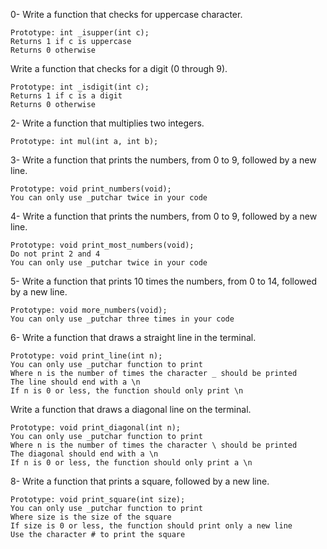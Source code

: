 0- Write a function that checks for uppercase character.

    Prototype: int _isupper(int c);
    Returns 1 if c is uppercase
    Returns 0 otherwise

Write a function that checks for a digit (0 through 9).

    Prototype: int _isdigit(int c);
    Returns 1 if c is a digit
    Returns 0 otherwise

2- Write a function that multiplies two integers.

    Prototype: int mul(int a, int b);

3- Write a function that prints the numbers, from 0 to 9, followed by a new line.

    Prototype: void print_numbers(void);
    You can only use _putchar twice in your code

4- Write a function that prints the numbers, from 0 to 9, followed by a new line.

    Prototype: void print_most_numbers(void);
    Do not print 2 and 4
    You can only use _putchar twice in your code

5- Write a function that prints 10 times the numbers, from 0 to 14, followed by a new line.

    Prototype: void more_numbers(void);
    You can only use _putchar three times in your code

6- Write a function that draws a straight line in the terminal.

    Prototype: void print_line(int n);
    You can only use _putchar function to print
    Where n is the number of times the character _ should be printed
    The line should end with a \n
    If n is 0 or less, the function should only print \n

Write a function that draws a diagonal line on the terminal.

    Prototype: void print_diagonal(int n);
    You can only use _putchar function to print
    Where n is the number of times the character \ should be printed
    The diagonal should end with a \n
    If n is 0 or less, the function should only print a \n

8- Write a function that prints a square, followed by a new line.

    Prototype: void print_square(int size);
    You can only use _putchar function to print
    Where size is the size of the square
    If size is 0 or less, the function should print only a new line
    Use the character # to print the square

